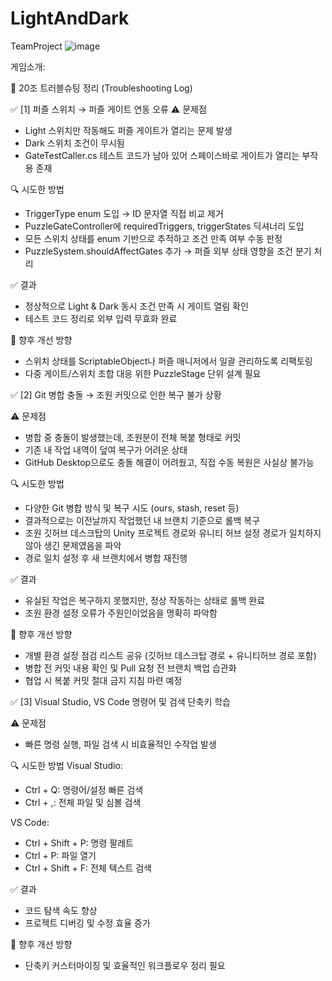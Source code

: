 # LightAndDark
TeamProject
![image](https://github.com/user-attachments/assets/6576edcf-eeef-400f-8516-2fa53988939e)

게임소개: 




🧭 20조 트러블슈팅 정리 (Troubleshooting Log)

✅ [1] 퍼즐 스위치 → 퍼즐 게이트 연동 오류
⚠️ 문제점
- Light 스위치만 작동해도 퍼즐 게이트가 열리는 문제 발생
- Dark 스위치 조건이 무시됨
- GateTestCaller.cs 테스트 코드가 남아 있어 스페이스바로 게이트가 열리는 부작용 존재

🔍 시도한 방법
- TriggerType enum 도입 → ID 문자열 직접 비교 제거
- PuzzleGateController에 requiredTriggers, triggerStates 딕셔너리 도입
- 모든 스위치 상태를 enum 기반으로 추적하고 조건 만족 여부 수동 판정
- PuzzleSystem.shouldAffectGates 추가 → 퍼즐 외부 상태 영향을 조건 분기 처리

✅ 결과
- 정상적으로 Light & Dark 동시 조건 만족 시 게이트 열림 확인
- 테스트 코드 정리로 외부 입력 무효화 완료

🧩 향후 개선 방향
- 스위치 상태를 ScriptableObject나 퍼즐 매니저에서 일괄 관리하도록 리팩토링
- 다중 게이트/스위치 조합 대응 위한 PuzzleStage 단위 설계 필요


✅ [2] Git 병합 충돌 → 조원 커밋으로 인한 복구 불가 상황

⚠️ 문제점
- 병합 중 충돌이 발생했는데, 조원분이 전체 복붙 형태로 커밋
- 기존 내 작업 내역이 덮여 복구가 어려운 상태
- GitHub Desktop으로도 충돌 해결이 어려웠고, 직접 수동 복원은 사실상 불가능

🔍 시도한 방법
- 다양한 Git 병합 방식 및 복구 시도 (ours, stash, reset 등)
- 결과적으로는 이전날까지 작업했던 내 브랜치 기준으로 롤백 복구
- 조원 깃허브 데스크탑의 Unity 프로젝트 경로와 유니티 허브 설정 경로가 일치하지 않아 생긴 문제였음을 파악
- 경로 일치 설정 후 새 브랜치에서 병합 재진행

✅ 결과
- 유실된 작업은 복구하지 못했지만, 정상 작동하는 상태로 롤백 완료
- 조원 환경 설정 오류가 주원인이었음을 명확히 파악함

🧩 향후 개선 방향
- 개별 환경 설정 점검 리스트 공유 (깃허브 데스크탑 경로 + 유니티허브 경로 포함)
- 병합 전 커밋 내용 확인 및 Pull 요청 전 브랜치 백업 습관화
- 협업 시 복붙 커밋 절대 금지 지침 마련 예정


✅ [3] Visual Studio, VS Code 명령어 및 검색 단축키 학습

⚠️ 문제점
- 빠른 명령 실행, 파일 검색 시 비효율적인 수작업 발생

🔍 시도한 방법
Visual Studio:
- Ctrl + Q: 명령어/설정 빠른 검색
- Ctrl + ,: 전체 파일 및 심볼 검색

VS Code:
- Ctrl + Shift + P: 명령 팔레트
- Ctrl + P: 파일 열기
- Ctrl + Shift + F: 전체 텍스트 검색

✅ 결과
- 코드 탐색 속도 향상
- 프로젝트 디버깅 및 수정 효율 증가

🧩 향후 개선 방향
- 단축키 커스터마이징 및 효율적인 워크플로우 정리 필요

